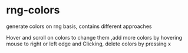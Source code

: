 # rng-colors
generate colors on rng basis, contains different approaches

Hover and scroll on colors to change them
,add more colors by hovering mouse to right or left edge and
 Clicking, delete colors by pressing x
